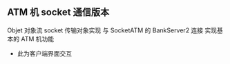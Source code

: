## ATM 机 socket 通信版本

Objet 对象流 socket 传输对象实现
与 SocketATM 的 BankServer2 连接
实现基本的 ATM 机功能

- 此为客户端界面交互

